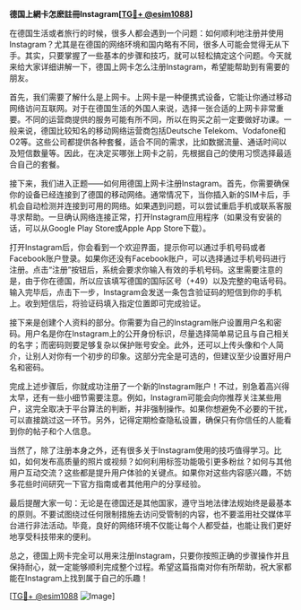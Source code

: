 **德国上網卡怎麽註冊Instagram[[TG💪+ @esim1088](https://t.me/s/esim1088)]**

在德国生活或者旅行的时候，很多人都会遇到一个问题：如何顺利地注册并使用Instagram？尤其是在德国的网络环境和国内略有不同，很多人可能会觉得无从下手。其实，只要掌握了一些基本的步骤和技巧，就可以轻松搞定这个问题。今天就来给大家详细讲解一下，德国上网卡怎么注册Instagram，希望能帮助到有需要的朋友。

首先，我们需要了解什么是上网卡。上网卡是一种便携式设备，它能让你通过移动网络访问互联网。对于在德国生活的外国人来说，选择一张合适的上网卡非常重要。不同的运营商提供的服务可能有所不同，所以在购买之前一定要做好功课。一般来说，德国比较知名的移动网络运营商包括Deutsche Telekom、Vodafone和O2等。这些公司都提供各种套餐，适合不同的需求，比如数据流量、通话时间以及短信数量等。因此，在决定买哪张上网卡之前，先根据自己的使用习惯选择最适合自己的套餐。

接下来，我们进入正题——如何用德国上网卡注册Instagram。首先，你需要确保你的设备已经连接到了德国的移动网络。通常情况下，当你插入新的SIM卡后，手机会自动检测并连接到可用的网络。如果遇到问题，可以尝试重启手机或联系客服寻求帮助。一旦确认网络连接正常，打开Instagram应用程序（如果没有安装的话，可以从Google Play Store或Apple App Store下载）。

打开Instagram后，你会看到一个欢迎界面，提示你可以通过手机号码或者Facebook账户登录。如果你还没有Facebook账户，可以选择通过手机号码进行注册。点击“注册”按钮后，系统会要求你输入有效的手机号码。这里需要注意的是，由于你在德国，所以应该填写德国的国际区号（+49）以及完整的电话号码。输入完毕后，点击下一步，Instagram会发送一条包含验证码的短信到你的手机上。收到短信后，将验证码填入指定位置即可完成验证。

接下来是创建个人资料的部分。你需要为自己的Instagram账户设置用户名和密码。用户名是你在Instagram上的公开身份标识，尽量选择简单易记且与自己相关的名字；而密码则要足够复杂以保护账号安全。此外，还可以上传头像和个人简介，让别人对你有一个初步的印象。这部分完全是可选的，但建议至少设置好用户名和密码。

完成上述步骤后，你就成功注册了一个新的Instagram账户！不过，别急着高兴得太早，还有一些小细节需要注意。例如，Instagram可能会向你推荐关注某些用户，这完全取决于平台算法的判断，并非强制操作。如果你想避免不必要的干扰，可以直接跳过这一环节。另外，记得定期检查隐私设置，确保只有你信任的人能看到你的帖子和个人信息。

当然了，除了注册本身之外，还有很多关于Instagram使用的技巧值得学习。比如，如何发布高质量的照片或视频？如何利用标签功能吸引更多粉丝？如何与其他用户互动交流？这些都是提升用户体验的关键点。如果你对这些内容感兴趣，不妨多花些时间研究一下官方指南或者其他用户的分享经验。

最后提醒大家一句：无论是在德国还是其他国家，遵守当地法律法规始终是最基本的原则。不要试图绕过任何限制措施去访问受管制的内容，也不要滥用社交媒体平台进行非法活动。毕竟，良好的网络环境不仅能让每个人都受益，也能让我们更好地享受科技带来的便利。

总之，德国上网卡完全可以用来注册Instagram，只要你按照正确的步骤操作并且保持耐心，就一定能够顺利完成整个过程。希望这篇指南对你有所帮助，祝大家都能在Instagram上找到属于自己的乐趣！

[[TG💪+ @esim1088](https://t.me/s/esim1088) ![Image](https://i.postimg.cc/4NQfJmqS/Snipaste-2025-05-13-00-14-12.png)]